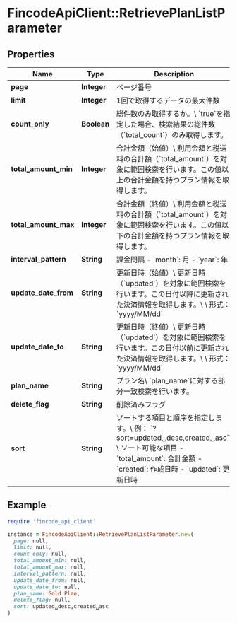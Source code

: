 # FincodeApiClient::RetrievePlanListParameter

## Properties

| Name | Type | Description | Notes |
| ---- | ---- | ----------- | ----- |
| **page** | **Integer** | ページ番号 | [optional] |
| **limit** | **Integer** | 1回で取得するデータの最大件数 | [optional] |
| **count_only** | **Boolean** | 総件数のみ取得するか。\\ &#x60;true&#x60;を指定した場合、検索結果の総件数（&#x60;total_count&#x60;）のみ取得します。  | [optional] |
| **total_amount_min** | **Integer** | 合計金額（始値）\\ 利用金額と税送料の合計額（&#x60;total_amount&#x60;）を対象に範囲検索を行います。この値以上の合計金額を持つプラン情報を取得します。  | [optional] |
| **total_amount_max** | **Integer** | 合計金額（終値）\\ 利用金額と税送料の合計額（&#x60;total_amount&#x60;）を対象に範囲検索を行います。この値以下の合計金額を持つプラン情報を取得します。  | [optional] |
| **interval_pattern** | **String** | 課金間隔  - &#x60;month&#x60;: 月 - &#x60;year&#x60;: 年  | [optional] |
| **update_date_from** | **String** | 更新日時（始値）\\ 更新日時（&#x60;updated&#x60;）を対象に範囲検索を行います。この日付以降に更新された決済情報を取得します。\\ \\ 形式：&#x60;yyyy/MM/dd&#x60;  | [optional] |
| **update_date_to** | **String** | 更新日時（終値）\\ 更新日時（&#x60;updated&#x60;）を対象に範囲検索を行います。この日付以前に更新された決済情報を取得します。\\ \\ 形式：&#x60;yyyy/MM/dd&#x60;  | [optional] |
| **plan_name** | **String** | プラン名\\ &#x60;plan_name&#x60;に対する部分一致検索を行います。  | [optional] |
| **delete_flag** | **String** | 削除済みフラグ  | [optional] |
| **sort** | **String** | ソートする項目と順序を指定します。\\ 例： &#x60;?sort&#x3D;updated␣desc,created␣asc&#x60;\\ \\ ソート可能な項目  - &#x60;total_amount&#x60;: 合計金額 - &#x60;created&#x60;: 作成日時 - &#x60;updated&#x60;: 更新日時  | [optional] |

## Example

```ruby
require 'fincode_api_client'

instance = FincodeApiClient::RetrievePlanListParameter.new(
  page: null,
  limit: null,
  count_only: null,
  total_amount_min: null,
  total_amount_max: null,
  interval_pattern: null,
  update_date_from: null,
  update_date_to: null,
  plan_name: Gold Plan,
  delete_flag: null,
  sort: updated␣desc,created␣asc
)
```

